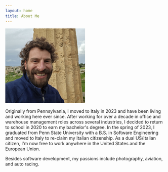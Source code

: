 ```yaml
---
layout: home
title: About Me
---
```


<img src="/assets/images/tony_fiorini.jpg" alt="Tony Fiorini" width="50%" />

Originally from Pennsylvania, I moved to Italy in 2023 and have been living and working here ever since. After working for over a decade in office and warehouse management roles across several industries, I decided to return to school in 2020 to earn my bachelor's degree. In the spring of 2023, I graduated from Penn State University with a B.S. in Software Engineering and moved to Italy to re-claim my Italian citizenship. As a dual US/Italian citizen, I'm now free to work anywhere in the United States and the European Union.

Besides software development, my passions include photography, aviation, and auto racing.
